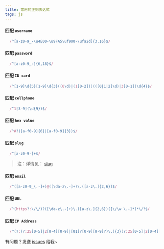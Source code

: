 ```yaml
---
title: 常用的正则表达式
tags: js 
---
```



#### 匹配 `username`
```js
  /^[a-z0-9_-\u4E00-\u9FA5\uf900-\ufa2d]{3,16}$/
```

#### 匹配 `password`
```js
  /^[a-z0-9_-]{6,18}$/
```

#### 匹配 `ID card`
```js
  /^[1-9]\d{5}[1-9]\d{3}((0\d)|(1[0-2]))(([0|1|2]\d)|3[0-1])\d{4}$/
```

#### 匹配 `cellphone`
```js
  /^1[3-9](\d{9})$/
```

#### 匹配 `hex value`
```js
  /^#?([a-f0-9]{6}|[a-f0-9]{3})$/
```

#### 匹配 `slug`
```js
  /^[a-z0-9-]+$/
```
>注：详情见： [slug](https://en.wikipedia.org/wiki/Clean_URL)

#### 匹配 `email`
```js
  /^([a-z0-9_\.-]+)@([\da-z\.-]+)\.([a-z\.]{2,6})$/
```

#### 匹配 `URL`
```js
  /^(https?:\/\/)?([\da-z\.-]+)\.([a-z\.]{2,6})([\/\w \.-]*)*\/?$/
```

#### 匹配 `IP Address`
```js
  /^(?:(?:25[0-5]|2[0-4][0-9]|[01]?[0-9][0-9]?)\.){3}(?:25[0-5]|2[0-4][0-9]|[01]?[0-9][0-9]?)$/
```

有问题？发送 [issues](https://syt-honey.github.io/about/) 给我~
